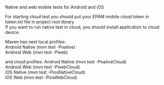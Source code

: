 Native and web mobile tests for Android and iOS
 
For starting cloud test you should put your EPAM mobile cloud token in token.txt file in project root library  
If you want to run native test in cloud, you should install application to cloud device.

Maven has next local profiles:  
Android Native  (mvn test -Pnative)  
Android Web     (mvn test -Pweb)  

and cloud profiles:
Android Native  (mvn test -PnativeCloud)  
Android Web     (mvn test -PwebCloud)  
iOS Native      (mvn test -PiosNativeCloud)  
iOS Web         (mvn test -PiosWebCloud)  
